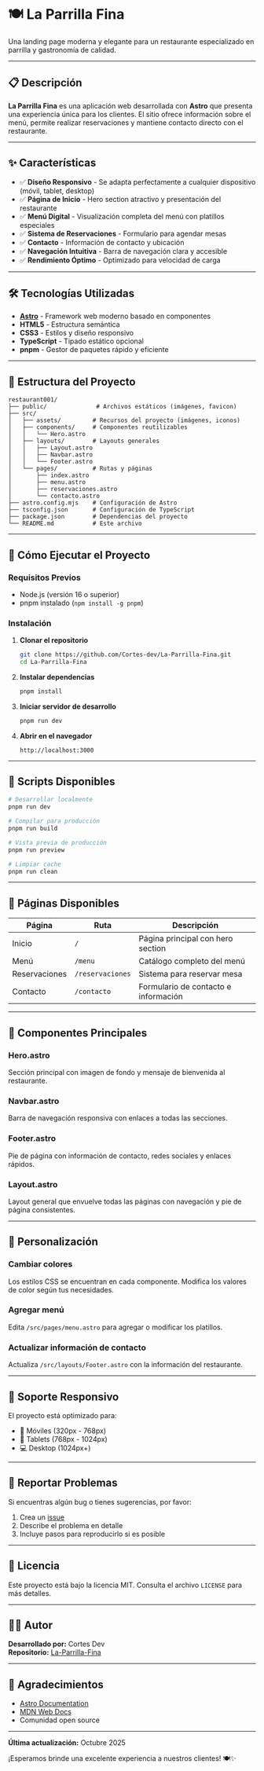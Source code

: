# 🍽️ La Parrilla Fina

Una landing page moderna y elegante para un restaurante especializado en parrilla y gastronomía de calidad.

---

## 📋 Descripción

**La Parrilla Fina** es una aplicación web desarrollada con **Astro** que presenta una experiencia única para los clientes. El sitio ofrece información sobre el menú, permite realizar reservaciones y mantiene contacto directo con el restaurante.

---

## ✨ Características

- ✅ **Diseño Responsivo** - Se adapta perfectamente a cualquier dispositivo (móvil, tablet, desktop)
- ✅ **Página de Inicio** - Hero section atractivo y presentación del restaurante
- ✅ **Menú Digital** - Visualización completa del menú con platillos especiales
- ✅ **Sistema de Reservaciones** - Formulario para agendar mesas
- ✅ **Contacto** - Información de contacto y ubicación
- ✅ **Navegación Intuitiva** - Barra de navegación clara y accesible
- ✅ **Rendimiento Óptimo** - Optimizado para velocidad de carga

---

## 🛠️ Tecnologías Utilizadas

- **[Astro](https://astro.build/)** - Framework web moderno basado en componentes
- **HTML5** - Estructura semántica
- **CSS3** - Estilos y diseño responsivo
- **TypeScript** - Tipado estático opcional
- **pnpm** - Gestor de paquetes rápido y eficiente

---

## 📁 Estructura del Proyecto

```
restaurant001/
├── public/              # Archivos estáticos (imágenes, favicon)
├── src/
│   ├── assets/         # Recursos del proyecto (imágenes, iconos)
│   ├── components/     # Componentes reutilizables
│   │   └── Hero.astro
│   ├── layouts/        # Layouts generales
│   │   ├── Layout.astro
│   │   ├── Navbar.astro
│   │   └── Footer.astro
│   └── pages/          # Rutas y páginas
│       ├── index.astro
│       ├── menu.astro
│       ├── reservaciones.astro
│       └── contacto.astro
├── astro.config.mjs    # Configuración de Astro
├── tsconfig.json       # Configuración de TypeScript
├── package.json        # Dependencias del proyecto
└── README.md           # Este archivo
```

---

## 🚀 Cómo Ejecutar el Proyecto

### Requisitos Previos
- Node.js (versión 16 o superior)
- pnpm instalado (`npm install -g pnpm`)

### Instalación

1. **Clonar el repositorio**
   ```bash
   git clone https://github.com/Cortes-dev/La-Parrilla-Fina.git
   cd La-Parrilla-Fina
   ```

2. **Instalar dependencias**
   ```bash
   pnpm install
   ```

3. **Iniciar servidor de desarrollo**
   ```bash
   pnpm run dev
   ```

4. **Abrir en el navegador**
   ```
   http://localhost:3000
   ```

---

## 📝 Scripts Disponibles

```bash
# Desarrollar localmente
pnpm run dev

# Compilar para producción
pnpm run build

# Vista previa de producción
pnpm run preview

# Limpiar cache
pnpm run clean
```

---

## 📄 Páginas Disponibles

| Página | Ruta | Descripción |
|--------|------|-------------|
| Inicio | `/` | Página principal con hero section |
| Menú | `/menu` | Catálogo completo del menú |
| Reservaciones | `/reservaciones` | Sistema para reservar mesa |
| Contacto | `/contacto` | Formulario de contacto e información |

---

## 🎨 Componentes Principales

### Hero.astro
Sección principal con imagen de fondo y mensaje de bienvenida al restaurante.

### Navbar.astro
Barra de navegación responsiva con enlaces a todas las secciones.

### Footer.astro
Pie de página con información de contacto, redes sociales y enlaces rápidos.

### Layout.astro
Layout general que envuelve todas las páginas con navegación y pie de página consistentes.

---

## 🔧 Personalización

### Cambiar colores
Los estilos CSS se encuentran en cada componente. Modifica los valores de color según tus necesidades.

### Agregar menú
Edita `/src/pages/menu.astro` para agregar o modificar los platillos.

### Actualizar información de contacto
Actualiza `/src/layouts/Footer.astro` con la información del restaurante.

---

## 📱 Soporte Responsivo

El proyecto está optimizado para:
- 📱 Móviles (320px - 768px)
- 📱 Tablets (768px - 1024px)
- 💻 Desktop (1024px+)

---

## 🐛 Reportar Problemas

Si encuentras algún bug o tienes sugerencias, por favor:
1. Crea un [issue](https://github.com/Cortes-dev/La-Parrilla-Fina/issues)
2. Describe el problema en detalle
3. Incluye pasos para reproducirlo si es posible

---

## 📄 Licencia

Este proyecto está bajo la licencia MIT. Consulta el archivo `LICENSE` para más detalles.

---

## 👨‍💻 Autor

**Desarrollado por:** Cortes Dev  
**Repositorio:** [La-Parrilla-Fina](https://github.com/Cortes-dev/La-Parrilla-Fina)

---

## 🙏 Agradecimientos

- [Astro Documentation](https://docs.astro.build/)
- [MDN Web Docs](https://developer.mozilla.org/)
- Comunidad open source

---

**Última actualización:** Octubre 2025

¡Esperamos brinde una excelente experiencia a nuestros clientes! 🍽️✨
